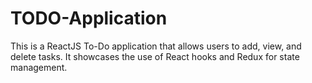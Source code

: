 # TODO-Application
This is a ReactJS To-Do application that allows users to add, view, and delete tasks. It showcases the use of React hooks and Redux for state management.
